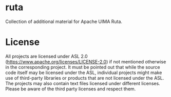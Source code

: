 # ruta
Collection of additional material for Apache UIMA Ruta.

# License

All projects are licensed under ASL 2.0 (https://www.apache.org/licenses/LICENSE-2.0) if not mentioned otherwise in the corresponding project.
It must be pointed out that while the source code itself may be licensed under the ASL, individual projects might make use of third-party libraries or products that are not licensed under the ASL. The projects may also contain text files licensed under different licenses. Please be aware of the third party licenses and respect them. 

